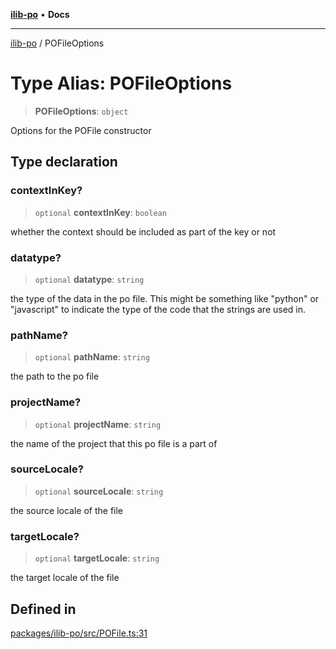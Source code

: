 [**ilib-po**](../README.md) • **Docs**

***

[ilib-po](../README.md) / POFileOptions

# Type Alias: POFileOptions

> **POFileOptions**: `object`

Options for the POFile constructor

## Type declaration

### contextInKey?

> `optional` **contextInKey**: `boolean`

whether the context should be included as part of the key or not

### datatype?

> `optional` **datatype**: `string`

the type of the data in the po file. This might be something like "python" or "javascript" to
indicate the type of the code that the strings are used in.

### pathName?

> `optional` **pathName**: `string`

the path to the po file

### projectName?

> `optional` **projectName**: `string`

the name of the project that this po file is a part of

### sourceLocale?

> `optional` **sourceLocale**: `string`

the source locale of the file

### targetLocale?

> `optional` **targetLocale**: `string`

the target locale of the file

## Defined in

[packages/ilib-po/src/POFile.ts:31](https://github.com/iLib-js/ilib-mono/blob/73e0590a5ef6f85f96f5564bad73e893068e1681/packages/ilib-po/src/POFile.ts#L31)
